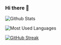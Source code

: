 ### Hi there 👋

<!--
**AwangYe/AwangYe** is a ✨ _special_ ✨ repository because its `README.md` (this file) appears on your GitHub profile.

Here are some ideas to get you started:

- 🔭 I’m currently working on ...
- 🌱 I’m currently learning ...
- 👯 I’m looking to collaborate on ...
- 🤔 I’m looking for help with ...
- 💬 Ask me about ...
- 📫 How to reach me: ...
- 😄 Pronouns: ...
- ⚡ Fun fact: ...
-->

![Github Stats](https://github-readme-stats.vercel.app/api?username=AwangYe&show_icons=true&theme=dark&count_private=true&locale=cn)


![Most Used Languages](https://github-readme-stats.vercel.app/api/top-langs/?username=AwangYe&theme=dark&layout=compact&card_width=467&locale=cn)

[![GitHub Streak](https://github-readme-streak-stats.herokuapp.com?user=AwangYe&theme=dark&locale=zh_Hans&card_width=467)](https://git.io/streak-stats)

